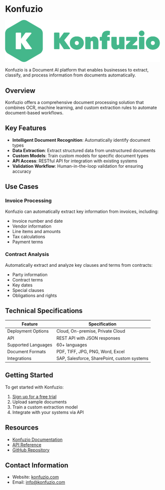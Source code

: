 # Konfuzio

![Konfuzio Logo](assets/logo.png)

Konfuzio is a Document AI platform that enables businesses to extract, classify, and process information from documents automatically.

## Overview

Konfuzio offers a comprehensive document processing solution that combines OCR, machine learning, and custom extraction rules to automate document-based workflows.

## Key Features

- **Intelligent Document Recognition**: Automatically identify document types
- **Data Extraction**: Extract structured data from unstructured documents
- **Custom Models**: Train custom models for specific document types
- **API Access**: RESTful API for integration with existing systems
- **Validation Workflow**: Human-in-the-loop validation for ensuring accuracy

## Use Cases

### Invoice Processing

Konfuzio can automatically extract key information from invoices, including:

- Invoice number and date
- Vendor information
- Line items and amounts
- Tax calculations
- Payment terms

### Contract Analysis

Automatically extract and analyze key clauses and terms from contracts:

- Party information
- Contract terms
- Key dates
- Special clauses
- Obligations and rights

## Technical Specifications

| Feature | Specification |
|---------|---------------|
| Deployment Options | Cloud, On-premise, Private Cloud |
| API | REST API with JSON responses |
| Supported Languages | 60+ languages |
| Document Formats | PDF, TIFF, JPG, PNG, Word, Excel |
| Integrations | SAP, Salesforce, SharePoint, custom systems |

## Getting Started

To get started with Konfuzio:

1. [Sign up for a free trial](https://konfuzio.com/en/documents-ai/)
2. Upload sample documents
3. Train a custom extraction model
4. Integrate with your systems via API

## Resources

- [Konfuzio Documentation](https://dev.konfuzio.com)
- [API Reference](https://app.konfuzio.com/v3/swagger/)
- [GitHub Repository](https://github.com/konfuzio-ai/)

## Contact Information

- Website: [konfuzio.com](https://konfuzio.com/en/contact/)
- Email: info@konfuzio.com

